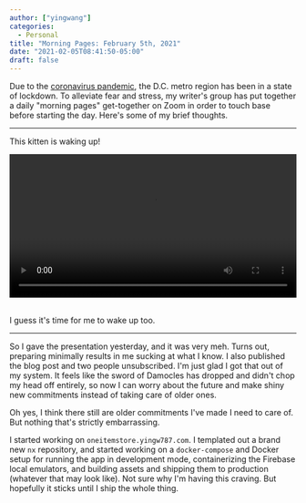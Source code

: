 ```yaml
---
author: ["yingwang"]
categories:
  - Personal
title: "Morning Pages: February 5th, 2021"
date: "2021-02-05T08:41:50-05:00"
draft: false
---
```


Due to the [coronavirus
pandemic](https://en.wikipedia.org/wiki/2019-20_coronavirus_pandemic), the D.C.
metro region has been in a state of lockdown. To alleviate fear and stress, my
writer's group has put together a daily "morning pages" get-together on Zoom in
order to touch base before starting the day. Here's some of my brief thoughts.

---

This kitten is waking up!

<!-- https://stackoverflow.com/a/26276254 -->
<video style="width: 100%; width: -moz-available; width: -webkit-fill-available; width: fill-available; max-width: 100%;" controls>
    <source src="/video/posts/2021/02/05/morning_pages.mp4" type="video/mp4">
    Your browser does not support HTML5 video.
</video>
<br/>
<br/>

I guess it's time for me to wake up too.

---

So I gave the presentation yesterday, and it was very meh. Turns out, preparing
minimally results in me sucking at what I know. I also published the blog post
and two people unsubscribed. I'm just glad I got that out of my system. It feels
like the sword of Damocles has dropped and didn't chop my head off entirely, so
now I can worry about the future and make shiny new commitments instead of
taking care of older ones.

Oh yes, I think there still are older commitments I've made I need to care of.
But nothing that's strictly embarrassing.

I started working on `oneitemstore.yingw787.com`. I templated out a brand new
`nx` repository, and started working on a `docker-compose` and Docker setup for
running the app in development mode, containerizing the Firebase local
emulators, and building assets and shipping them to production (whatever that
may look like). Not sure why I'm having this craving. But hopefully it sticks
until I ship the whole thing.
